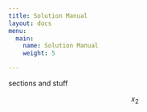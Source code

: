 ```yaml
---
title: Solution Manual
layout: docs
menu:
  main:
    name: Solution Manual
    weight: 5

---
```

sections and stuff

$$x_2$$